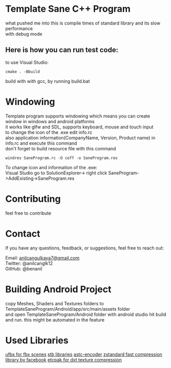 
# Template Sane C++ Program

what pushed me into this is compile times of standard library and its slow performance <br>
with debug mode<br>
## Here is how you can run test code:
to use Visual Studio:
```
cmake . -Bbuild
```
build with with gcc, by running build.bat
# Windowing
Template program supports windowing which means you can create window in windows and android platforms <br>
it works like glfw and SDL, supports keyboard, mouse and touch input <br>
to change the icon of the .exe edit info.rc <br>
also application information(CompanyName, Version, Product name) in info.rc and execute this command <br>
don't forget to build resource file with this command <br>
```
windres SaneProgram.rc -O coff -o SaneProgram.res
```
To change icon and information of the .exe: <br>
Visual Studio go to SolutionExplorer-> right click SaneProgram->AddExisting->SaneProgram.res
# Contributing

feel free to contribute

# Contact
If you have any questions, feedback, or suggestions, feel free to reach out:<br>

Email: anilcangulkaya7@gmail.com<br>
Twitter: @anilcanglk12<br>
GitHub: @benanil<br>

# Building Android Project
copy Meshes, Shaders and Textures folders to TemplateSaneProgram/Android/app/src/main/assets folder <br>
and open TemplateSaneProgram/Android folder with android studio hit build and run.
this might be automated in the feature

# Used Libraries
[ufbx for fbx scenes](https://github.com/ufbx/ufbx)
[stb libraries](https://github.com/nothings/stb)
[astc-encoder](https://github.com/ARM-software/astc-encoder)
[zstandard fast compression library by facebook](https://github.com/facebook/zstd)
[etcpak for dxt texture compression](https://github.com/wolfpld/etcpak)